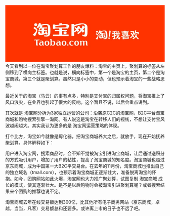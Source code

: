 <img src="/blog/images/taobao.jpg"/>
今天看到以一位在淘宝聚划算工作的朋友爆料：淘宝的主页上，聚划算的标签从左侧移到了横向主标签。也就是说，横向标签中，第一个是淘宝的主页，第二个是淘宝商城，第三个就是聚划算。虽然只是小小的变动，但也预示着淘宝的一些战略思想。

最近关于的淘宝（马云）的事有点多，特别是支付宝的归属权问题，将淘宝推上了风口浪尖，在业界也引起了很大的反响。这个暂且不说，以后会重点讲到。

其次就是 淘宝网分拆为3家独立运营的公司：沿袭原C2C的淘宝网，B2C平台淘宝商城和购物搜索引擎一淘网。有人说这是淘宝在转移人们的视线，不想让支付宝风波越闹越大。其实我认为更多的是 淘宝网运营策略的体现。

打个比方，淘宝如今就像是孵化器，把淘宝商城养大之后，就放手，现在开始抚养 聚划算。具体解释如下：

用户进入淘宝网，搜索商品时，会不知不觉被淘宝引进淘宝商城，让后通过送积分的方式吸引用户，增加了用户的粘性，提高了淘宝商城的知名度。淘宝商城也超过京东商城，成为中国第一大B2C平交易台。在去年的11月份，淘宝商城也推出自己的独立域名（tmall.com），也预示着淘宝商城正逐渐壮大，准备脱离淘宝的怀抱。如今，团购网站如此火爆，淘宝网也大力推广聚划算，试图复制 淘宝商城 成长的模式，使其逐渐壮大。是不是以后购物时会被淘宝引进聚划算呢？或者搜索结果来个团购的推荐也说不定。

淘宝商城去年在线交易额达到300亿，比其他所有电子商务网站（京东商城，卓越，当当，凡客）交易额总和还要多。或许离上市的日子也不远了吧。